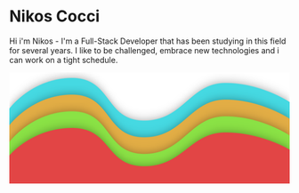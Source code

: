 <h1>Nikos Cocci</h1>
<p>Hi i'm Nikos - I'm a Full-Stack Developer that has been studying in this field for several years. I like to be challenged, embrace new technologies and i can work on a tight schedule.</p>
<p>
  <img src="https://raw.githubusercontent.com/Nik439/Images/master/waves.svg" height="200" width="100%" ></img>
</p>

<!--
**Nik439/Nik439** is a ✨ _special_ ✨ repository because its `README.md` (this file) appears on your GitHub profile.

Here are some ideas to get you started:

- 🔭 I’m currently working on ...
- 🌱 I’m currently learning ...
- 👯 I’m looking to collaborate on ...
- 🤔 I’m looking for help with ...
- 💬 Ask me about ...
- 📫 How to reach me: ...
- 😄 Pronouns: ...
- ⚡ Fun fact: ...
-->
